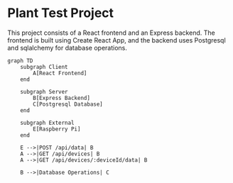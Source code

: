 # Plant Test Project

This project consists of a React frontend and an Express backend. The frontend is built using Create React App, and the backend uses Postgresql and sqlalchemy for database operations.

```mermaid
graph TD
    subgraph Client
        A[React Frontend]
    end

    subgraph Server
        B[Express Backend]
        C[Postgresql Database]
    end

    subgraph External
        E[Raspberry Pi]
    end

    E -->|POST /api/data| B
    A -->|GET /api/devices| B
    A -->|GET /api/devices/:deviceId/data| B

    B -->|Database Operations| C
```
